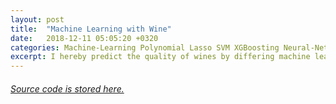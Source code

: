 ```yaml
---
layout: post
title:  "Machine Learning with Wine"
date:   2018-12-11 05:05:20 +0320
categories: Machine-Learning Polynomial Lasso SVM XGBoosting Neural-Network 
excerpt: I hereby predict the quality of wines by differing machine learning methods, i.e. Polynomial functions and Non-Parametric Approaches. I only showed the polynomial part in the picture below, but in the essay I compared some state-of-art algorithms, e.g. SVM, Random Forest, and XGBoosting for learning and for good wines. <br> <img src="/assets/img/framework.jpg" height="180" width="450">
---
```


<h6><a href="/assets/work/wine-code.pdf">Source code is stored here.</a></h6>
<object data="/assets/work/Predicting_Wine_Quality.pdf" width="1000" height="1150" type='application/pdf'/>


[jekyll-docs]: https://jekyllrb.com/docs/home
[jekyll-gh]:   https://github.com/jekyll/jekyll
[jekyll-talk]: https://talk.jekyllrb.com/